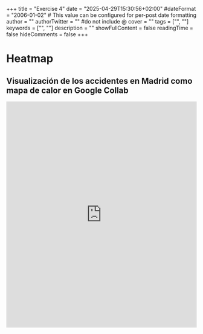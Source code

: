 +++
title = "Exercise 4"
date = "2025-04-29T15:30:56+02:00"
#dateFormat = "2006-01-02" # This value can be configured for per-post date formatting
author = ""
authorTwitter = "" #do not include @
cover = ""
tags = ["", ""]
keywords = ["", ""]
description = ""
showFullContent = false
readingTime = false
hideComments = false
+++

# Heatmap
## Visualización de los accidentes en Madrid como mapa de calor en Google Collab

<iframe src="https://meta-chrom.github.io/my-projects-in-hugo/mi_heatmap-2.html" width="100%" height="600" style="border:none;"></iframe>


